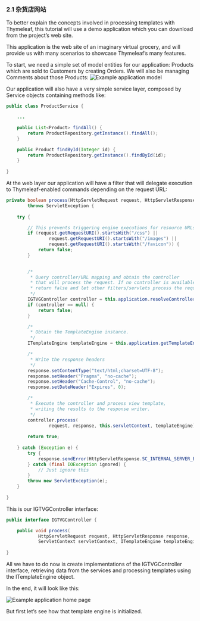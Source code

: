 ### 2.1 杂货店网站

To better explain the concepts involved in processing templates with Thymeleaf, this tutorial will use a demo application which you can download from the project’s web site.

This application is the web site of an imaginary virtual grocery, and will provide us with many scenarios to showcase Thymeleaf’s many features.

To start, we need a simple set of model entities for our application: Products which are sold to Customers by creating Orders. We will also be managing Comments about those Products:
![Example application model](http://www.thymeleaf.org/doc/tutorials/3.0/images/usingthymeleaf/gtvg-model.png)

Our application will also have a very simple service layer, composed by Service objects containing methods like:

```java
public class ProductService {

    ...

    public List<Product> findAll() {
        return ProductRepository.getInstance().findAll();
    }

    public Product findById(Integer id) {
        return ProductRepository.getInstance().findById(id);
    }
    
}
```

At the web layer our application will have a filter that will delegate execution to Thymeleaf-enabled commands depending on the request URL:

```java
private boolean process(HttpServletRequest request, HttpServletResponse response)
        throws ServletException {
    
    try {

        // This prevents triggering engine executions for resource URLs
        if (request.getRequestURI().startsWith("/css") ||
                request.getRequestURI().startsWith("/images") ||
                request.getRequestURI().startsWith("/favicon")) {
            return false;
        }

        
        /*
         * Query controller/URL mapping and obtain the controller
         * that will process the request. If no controller is available,
         * return false and let other filters/servlets process the request.
         */
        IGTVGController controller = this.application.resolveControllerForRequest(request);
        if (controller == null) {
            return false;
        }

        /*
         * Obtain the TemplateEngine instance.
         */
        ITemplateEngine templateEngine = this.application.getTemplateEngine();

        /*
         * Write the response headers
         */
        response.setContentType("text/html;charset=UTF-8");
        response.setHeader("Pragma", "no-cache");
        response.setHeader("Cache-Control", "no-cache");
        response.setDateHeader("Expires", 0);

        /*
         * Execute the controller and process view template,
         * writing the results to the response writer. 
         */
        controller.process(
                request, response, this.servletContext, templateEngine);
        
        return true;
        
    } catch (Exception e) {
        try {
            response.sendError(HttpServletResponse.SC_INTERNAL_SERVER_ERROR);
        } catch (final IOException ignored) {
            // Just ignore this
        }
        throw new ServletException(e);
    }
    
}
```

This is our IGTVGController interface:

```java
public interface IGTVGController {

    public void process(
            HttpServletRequest request, HttpServletResponse response,
            ServletContext servletContext, ITemplateEngine templateEngine);    
    
}
```

All we have to do now is create implementations of the IGTVGController interface, retrieving data from the services and processing templates using the ITemplateEngine object.

In the end, it will look like this:

![Example application home page](http://www.thymeleaf.org/doc/tutorials/3.0/images/usingthymeleaf/gtvg-view.png)

But first let’s see how that template engine is initialized.